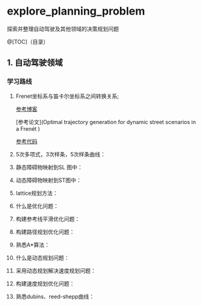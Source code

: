 # explore_planning_problem
探索并整理自动驾驶及其他领域的决策规划问题

@[TOC]（目录）

## 1. 自动驾驶领域

### 学习路线

1. Frenet坐标系与笛卡尔坐标系之间转换关系;

   [参考博客](https://blog.csdn.net/qq_36458461/article/details/111935614)

   [参考论文](Optimal trajectory generation for dynamic street scenarios in a Frenét )

   [参考代码](https://github.com/ApolloAuto/apollo/blob/master/modules/planning/common/path/frenet_frame_path.cpp)

2. 5次多项式，3次样条，5次样条曲线：
3. 静态障碍物映射到SL 图中：
4. 动态障碍物映射到ST图中：
5. lattice规划方法：
6. 什么是优化问题：
7. 构建参考线平滑优化问题：
8. 构建路径规划优化问题：
9. 熟悉A*算法：
10. 什么是动态规划问题：
11. 采用动态规划解决速度规划问题：
12. 构建速度规划优化问题：
13. 熟悉dubins、reed-shepp曲线：
